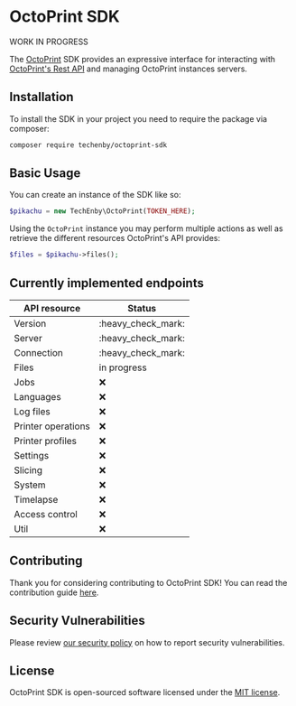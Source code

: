 # OctoPrint SDK

WORK IN PROGRESS

The [OctoPrint](https://octoprint.org/) SDK provides an expressive interface for interacting with [OctoPrint's Rest API](https://docs.octoprint.org/en/master/api/files.html) and managing OctoPrint instances servers.

## Installation

To install the SDK in your project you need to require the package via composer:

```bash
composer require techenby/octoprint-sdk
```

## Basic Usage

You can create an instance of the SDK like so:

```php
$pikachu = new TechEnby\OctoPrint(TOKEN_HERE);
```

Using the `OctoPrint` instance you may perform multiple actions as well as retrieve the different resources OctoPrint's API provides:

```php
$files = $pikachu->files();
```

## Currently implemented endpoints

| API resource       | Status                              |
|--------------------|-------------------------------------|
| Version            | :heavy\_check\_mark:                |
| Server             | :heavy\_check\_mark:                |
| Connection         | :heavy\_check\_mark:                |
| Files              | in progress                         |
| Jobs               | :x:                                 |
| Languages          | :x:                                 |
| Log files          | :x:                                 |
| Printer operations | :x:                                 |
| Printer profiles   | :x:                                 |
| Settings           | :x:                                 |
| Slicing            | :x:                                 |
| System             | :x:                                 |
| Timelapse          | :x:                                 |
| Access control     | :x:                                 |
| Util               | :x:                                 |

## Contributing

Thank you for considering contributing to OctoPrint SDK! You can read the contribution guide [here](.github/CONTRIBUTING.md).

## Security Vulnerabilities

Please review [our security policy](https://github.com/techenby/octoprint-sdk/security/policy) on how to report security vulnerabilities.

## License

OctoPrint SDK is open-sourced software licensed under the [MIT license](LICENSE.md).
